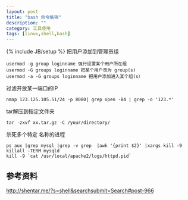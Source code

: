 ```yaml
---
layout: post
title: "bash 命令集锦"
description: ""
category: 工具使用
tags: [linux,shell,bash]
---
```

{% include JB/setup %}
把用户添加到管理员组

	usermod -g group loginname 强行设置某个用户所在组
	usermod -G groups loginname 把某个用户改为 group(s)
	usermod -a -G groups loginname 把用户添加进入某个组(s）

过滤开放某一端口的IP

	nmap 123.125.105.51/24 -p 8080| grep open -B4 | grep -o '123.*'

tar解压到指定文件夹

	tar -zxvf xx.tar.gz -C /your/directory/

杀死多个特定 名称的进程

	ps aux |grep mysql |grep -v grep  |awk '{print $2}' |xargs kill -9
	killall -TERM mysqld
	kill -9 `cat /usr/local/apache2/logs/httpd.pid`


## 参考资料 ##

http://shentar.me/?s=shell&searchsubmit=Search#post-966
